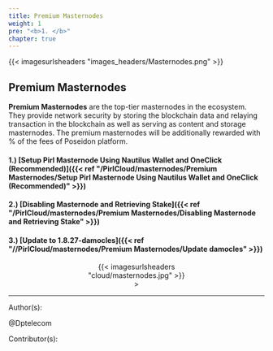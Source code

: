 ```yaml
---
title: Premium Masternodes
weight: 1
pre: "<b>1. </b>"
chapter: true
---
```


{{< imagesurlsheaders "images_headers/Masternodes.png" >}}

## Premium Masternodes

**Premium Masternodes** are the top-tier masternodes in the ecosystem.
They provide network security by storing the blockchain data and relaying transaction in the blockchain as well as serving as content and storage masternodes.
The premium masternodes will be additionally rewarded with
% of the fees of Poseidon platform.

#### 1.) [Setup Pirl Masternode Using Nautilus Wallet and OneClick (Recommended)]({{< ref "/PirlCloud/masternodes/Premium Masternodes/Setup Pirl Masternode Using Nautilus Wallet and OneClick (Recommended)" >}})

#### 2.) [Disabling Masternode and Retrieving Stake]({{< ref "/PirlCloud/masternodes/Premium Masternodes/Disabling Masternode and Retrieving Stake" >}})

#### 3.) [Update to 1.8.27-damocles]({{< ref "//PirlCloud/masternodes/Premium Masternodes/Update damocles" >}})

<div align="center"><div style="width:50%;">{{< imagesurlsheaders "cloud/masternodes.jpg" >}} </div>></div>

---
Author(s):

@Dptelecom

Contributor(s):
